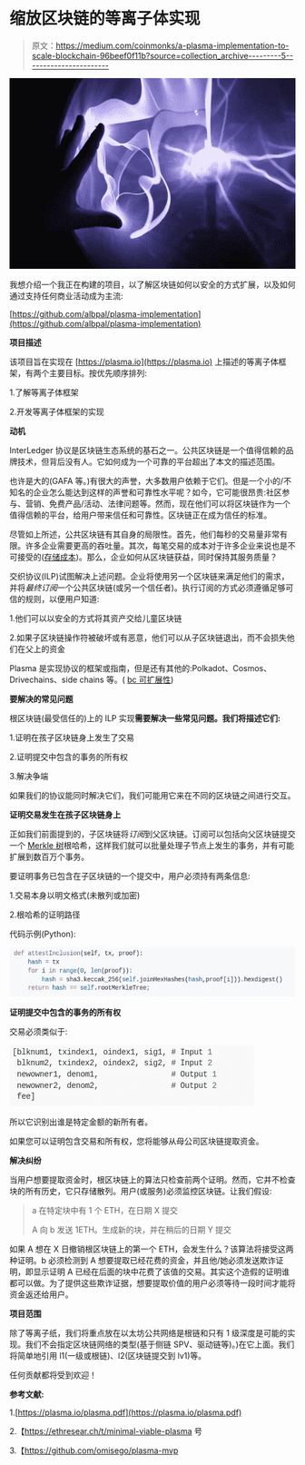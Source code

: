 # 缩放区块链的等离子体实现

> 原文：<https://medium.com/coinmonks/a-plasma-implementation-to-scale-blockchain-96beef0f11b?source=collection_archive---------5----------------------->

![](img/58b4a3c20e1fc2c0b7d42d7b309c1cdd.png)

我想介绍一个我正在构建的项目，以了解区块链如何以安全的方式扩展，以及如何通过支持任何商业活动成为主流:

[https://github.com/albpal/plasma-implementation](https://github.com/albpal/plasma-implementation)

**项目描述**

该项目旨在实现在 [https://plasma.io](https://plasma.io) 上描述的等离子体框架，有两个主要目标。按优先顺序排列:

1.了解等离子体框架

2.开发等离子体框架的实现

**动机**

InterLedger 协议是区块链生态系统的基石之一。公共区块链是一个值得信赖的品牌技术，但背后没有人。它如何成为一个可靠的平台超出了本文的描述范围。

也许是大的(GAFA 等。)有很大的声誉，大多数用户依赖于它们。但是一个小的/不知名的企业怎么能达到这样的声誉和可靠性水平呢？如今，它可能很昂贵:社区参与、营销、免费产品/活动、法律问题等。然而，现在他们可以将区块链作为一个值得信赖的平台，给用户带来信任和可靠性。区块链正在成为信任的标准。

尽管如上所述，公共区块链有其自身的局限性。首先，他们每秒的交易量非常有限。许多企业需要更高的吞吐量。其次，每笔交易的成本对于许多企业来说也是不可接受的([存储成本](/@albpalau/desarrollando-sobre-ethereum-tipos-de-almacenamientos-5b4bc0b63c3a))。那么，企业如何从区块链获益，同时保持其服务质量？

交织协议(ILP)试图解决上述问题。企业将使用另一个区块链来满足他们的需求，并将*最终订阅*一个公共区块链(或另一个信任者)。执行订阅的方式必须遵循足够可信的规则，以便用户知道:

1.他们可以以安全的方式将其资产交给儿童区块链

2.如果子区块链操作符被破坏或有恶意，他们可以从子区块链退出，而不会损失他们在父上的资金

Plasma 是实现协议的框架或指南，但是还有其他的:Polkadot、Cosmos、Drivechains、side chains 等。( [bc 可扩展性](/@albpalau/la-escalabilidad-en-blockchains-públicas-5ba5408622c9))

**要解决的常见问题**

根区块链(最受信任的)上的 ILP 实现**需要解决一些常见问题。我们将描述它们:**

1.证明在孩子区块链身上发生了交易

2.证明提交中包含的事务的所有权

3.解决争端

如果我们的协议能同时解决它们，我们可能用它来在不同的区块链之间进行交互。

**证明交易发生在孩子区块链身上**

正如我们前面提到的，子区块链将*订阅*到父区块链。订阅可以包括向父区块链提交一个 [Merkle 树](/@albpalau/tokenización-árbol-de-merkle-1276820a1d60)根哈希，这样我们就可以批量处理子节点上发生的事务，并有可能扩展到数百万个事务。

要证明事务已包含在子区块链的一个提交中，用户必须持有两条信息:

1.交易本身以明文格式(未散列或加密)

2.根哈希的证明路径

代码示例(Python):

![](img/56504c6d9ae8245bb1a45042439c3bd1.png)

**证明提交中包含的事务的所有权**

交易必须类似于:

![](img/262c6a762564efee187c9c05c90646a5.png)

所以它识别出谁是特定金额的新所有者。

如果您可以证明包含交易和所有权，您将能够从母公司区块链提取资金。

**解决纠纷**

当用户想要提取资金时，根区块链上的算法只检查前两个证明。然而，它并不检查块的所有历史，它只存储散列。用户(或服务)必须监控区块链。让我们假设:

> a 在特定块中有 1 个 ETH，在日期 X 提交
> 
> A 向 b 发送 1ETH。生成新的块，并在稍后的日期 Y 提交

如果 A 想在 X 日撤销根区块链上的第一个 ETH，会发生什么？该算法将接受这两种证明。b 必须检测到 A 想要提取已经花费的资金，并且他/她必须发送欺诈证明，即显示证明 A 已经在后面的块中花费了该值的交易。其实这个造假的证明谁都可以做。为了提供这些欺诈证据，想要提取价值的用户必须等待一段时间才能将资金返还给用户。

**项目范围**

除了等离子纸，我们将重点放在以太坊公共网络是根链和只有 1 级深度是可能的实现。我们不会指定区块链网络的类型(基于侧链 SPV、驱动链等)。)在它上面。我们将简单地引用 l1(一级或根链)、l2(区块链提交到 lv1)等。

任何贡献都将受到欢迎！

**参考文献:**

1.[https://plasma.io/plasma.pdf](https://plasma.io/plasma.pdf)

2.【https://ethresear.ch/t/minimal-viable-plasma 号

3.【https://github.com/omisego/plasma-mvp 